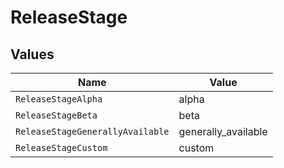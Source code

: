 # ReleaseStage


## Values

| Name                             | Value                            |
| -------------------------------- | -------------------------------- |
| `ReleaseStageAlpha`              | alpha                            |
| `ReleaseStageBeta`               | beta                             |
| `ReleaseStageGenerallyAvailable` | generally_available              |
| `ReleaseStageCustom`             | custom                           |